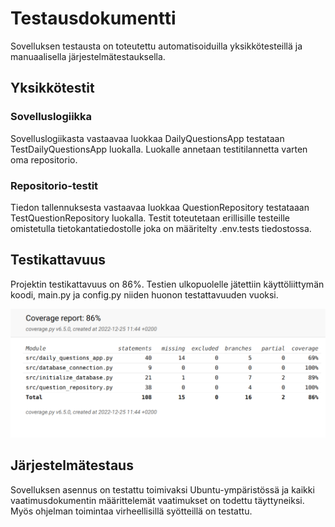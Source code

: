 # Testausdokumentti
Sovelluksen testausta on toteutettu automatisoiduilla yksikkötesteillä ja manuaalisella järjestelmätestauksella.

## Yksikkötestit
### Sovelluslogiikka
Sovelluslogiikasta vastaavaa luokkaa DailyQuestionsApp testataan TestDailyQuestionsApp luokalla. Luokalle annetaan testitilannetta varten oma repositorio.

### Repositorio-testit
Tiedon tallennuksesta vastaavaa luokkaa QuestionRepository testataaan TestQuestionRepository luokalla. Testit toteutetaan erillisille testeille
omistetulla tietokantatiedostolle joka on määritelty .env.tests tiedostossa.

## Testikattavuus
Projektin testikattavuus on 86%. Testien ulkopuolelle jätettiin käyttöliittymän koodi, main.py ja config.py niiden huonon testattavuuden vuoksi.

![](./kuvat/coverage.png)

## Järjestelmätestaus
Sovelluksen asennus on testattu toimivaksi Ubuntu-ympäristössä ja kaikki vaatimusdokumentin määrittelemät vaatimukset on todettu täyttyneiksi. Myös ohjelman toimintaa virheellisillä syötteillä on testattu.

